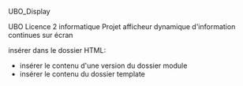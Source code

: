 UBO_Display

UBO Licence 2 informatique
Projet afficheur dynamique d'information continues sur écran

insérer dans le dossier HTML:
- insérer le contenu d'une version du dossier module
- insérer le contenu du dossier template